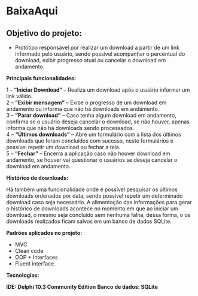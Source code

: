 # BaixaAqui

## Objetivo do projeto:

- Protótipo responsável por realizar um download a partir de um link informado pelo usuário, sendo possível acompanhar o percentual do download, exibir progresso atual ou cancelar o download em andamento.  

**Principais funcionalidades:**

1	– **“Iniciar Download”** – Realiza um download após o usuário informar um link válido.  
2	– **“Exibir mensagem”** – Exibe o progresso de um download em andamento ou informa que não há downloads em andamento.  
3	– **“Parar download”** – Caso tenha algum download em andamento, confirma se o usuário deseja cancelar o download, se não houver, apenas informa que não há downloads sendo processados.  
4	– **“Últimos downloads”** – Abre um formulário com a lista dos últimos downloads que foram concluídos com sucesso, neste formulários é possível repetir um download ou fechar a tela.  
5	– **“Fechar”** – Encerra a aplicação caso não houver download em andamento, se houver vai questionar o usuários se deseja cancelar o download em andamento.     

**Histórico de downloads:**
 
Há também uma funcionalidade onde é possível pesquisar os últimos downloads ordenados por data, sendo possível repetir um determinado download caso seja necessário. A alimentação das informações para gerar o histórico de downloads acontece no momento em que ao iniciar um download, o mesmo seja concluído sem nenhuma falha, dessa forma, o os downloads realizados ficam salvos em um banco de dados SQLite. 

**Padrões aplicados no projeto:**

- MVC
- Clean code
- OOP + Interfaces
- Fluent interface.

**Tecnologias:**

**IDE: Delphi 10.3 Community Edition**
**Banco de dados: SQLite**
